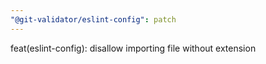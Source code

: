 ```yaml
---
"@git-validator/eslint-config": patch
---
```


feat(eslint-config): disallow importing file without extension
